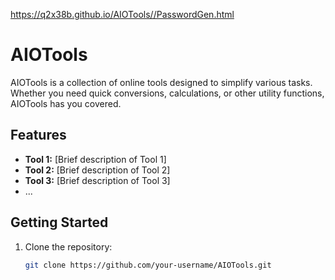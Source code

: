 https://q2x38b.github.io/AIOTools//PasswordGen.html



# AIOTools

AIOTools is a collection of online tools designed to simplify various tasks. Whether you need quick conversions, calculations, or other utility functions, AIOTools has you covered.

## Features

- **Tool 1:** [Brief description of Tool 1]
- **Tool 2:** [Brief description of Tool 2]
- **Tool 3:** [Brief description of Tool 3]
- ...

## Getting Started

1. Clone the repository:

   ```bash
   git clone https://github.com/your-username/AIOTools.git
